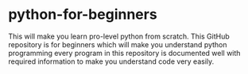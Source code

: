 # python-for-beginners
This will make you learn pro-level python from scratch. This GitHub repository is for beginners which will make you understand python programming 
every program in this repository is documented well with required information to make you understand code very easily. 
